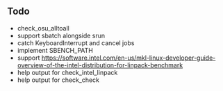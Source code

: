 ## Todo

- check_osu_alltoall
- support sbatch alongside srun
- catch KeyboardInterrupt and cancel jobs
- implement SBENCH_PATH
- support https://software.intel.com/en-us/mkl-linux-developer-guide-overview-of-the-intel-distribution-for-linpack-benchmark
- help output for check_intel_linpack
- help output for check_check
